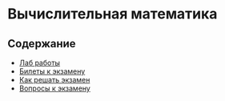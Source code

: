 # Вычислительная математика

## Содержание

* [Лаб работы](./lab/README.md)
* [Билеты к экзамену](./exam_tickets/README.md)
* [Как решать экзамен](./HOW_TO_SOLVE.md)
* [Вопросы к экзамену](./EXAM_QUESTIONS.md)
